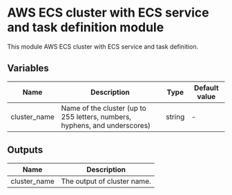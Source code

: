 # AWS ECS cluster with ECS service and task definition module

This module AWS ECS cluster with ECS service and task definition.

## Variables

| Name | Description | Type | Default value |
|-|-|-|-|
| cluster_name | Name of the cluster (up to 255 letters, numbers, hyphens, and underscores) | string |-|

## Outputs

| Name | Description |
|-|-|
| cluster_name | The output of cluster name. |